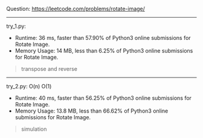 Question: https://leetcode.com/problems/rotate-image/

---

try_1.py:

* Runtime: 36 ms, faster than 57.90% of Python3 online submissions for Rotate Image.
* Memory Usage: 14 MB, less than 6.25% of Python3 online submissions for Rotate Image.

> transpose and reverse

---

try_2.py: O(n) O(1)

* Runtime: 40 ms, faster than 56.25% of Python3 online submissions for Rotate Image.
* Memory Usage: 13.8 MB, less than 66.62% of Python3 online submissions for Rotate Image.

> simulation
